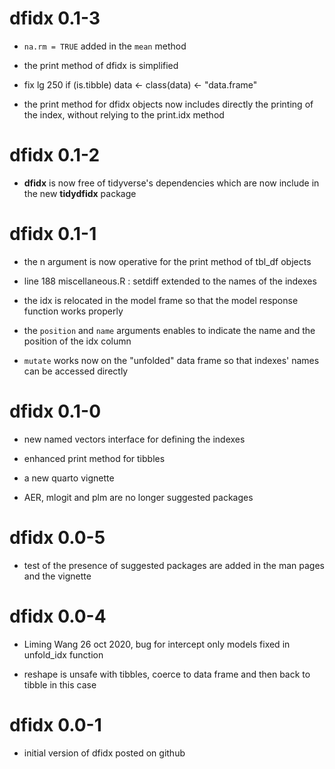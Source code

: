 # dfidx 0.1-3

* `na.rm = TRUE` added in the `mean` method

* the print method of dfidx is simplified

* fix lg 250  if (is.tibble) data <- class(data) <- "data.frame" 

* the print method for dfidx objects now includes directly the
  printing of the index, without relying to the print.idx method

# dfidx 0.1-2

* **dfidx** is now free of tidyverse's dependencies which are now include
  in the new **tidydfidx** package

# dfidx 0.1-1

* the n argument is now operative for the print method of tbl_df objects

* line 188 miscellaneous.R : setdiff extended to the names of the indexes

* the idx is relocated in the model frame so that the model response
  function works properly
  
* the `position` and `name` arguments enables to indicate the name and
  the position of the idx column

* `mutate` works now on the "unfolded" data frame so that indexes'
  names can be accessed directly

# dfidx 0.1-0

* new named vectors interface for defining the indexes

* enhanced print method for tibbles

* a new quarto vignette

* AER, mlogit and plm are no longer suggested packages

# dfidx 0.0-5

* test of the presence of suggested packages are added in the man
  pages and the vignette

# dfidx 0.0-4

* Liming Wang 26 oct 2020, bug for intercept only models fixed in
  unfold_idx function

* reshape is unsafe with tibbles, coerce to data frame and then back
  to tibble in this case

# dfidx 0.0-1

* initial version of dfidx posted on github

